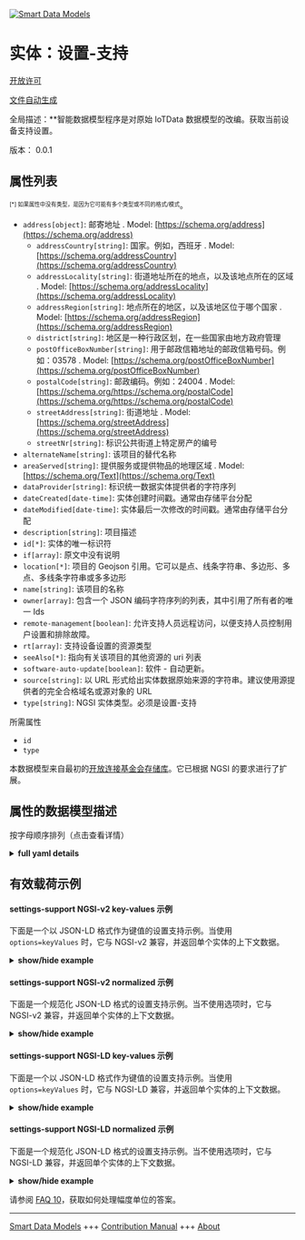 <!-- 10-Header -->  
[![Smart Data Models](https://smartdatamodels.org/wp-content/uploads/2022/01/SmartDataModels_logo.png "Logo")](https://smartdatamodels.org)  
实体：设置-支持  
========<!-- /10-Header -->  
<!-- 15-License -->  
[开放许可](https://github.com/smart-data-models//dataModel.OCF/blob/master/settings-support/LICENSE.md)  
[文件自动生成](https://docs.google.com/presentation/d/e/2PACX-1vTs-Ng5dIAwkg91oTTUdt8ua7woBXhPnwavZ0FxgR8BsAI_Ek3C5q97Nd94HS8KhP-r_quD4H0fgyt3/pub?start=false&loop=false&delayms=3000#slide=id.gb715ace035_0_60)  
<!-- /15-License -->  
<!-- 20-Description -->  
全局描述：**智能数据模型程序是对原始 IoTData 数据模型的改编。获取当前设备支持设置。  
版本： 0.0.1  
<!-- /20-Description -->  
<!-- 30-PropertiesList -->  

## 属性列表  

<sup><sub>[*] 如果属性中没有类型，是因为它可能有多个类型或不同的格式/模式</sub></sup>。  
- `address[object]`: 邮寄地址  . Model: [https://schema.org/address](https://schema.org/address)	- `addressCountry[string]`: 国家。例如，西班牙  . Model: [https://schema.org/addressCountry](https://schema.org/addressCountry)  
	- `addressLocality[string]`: 街道地址所在的地点，以及该地点所在的区域  . Model: [https://schema.org/addressLocality](https://schema.org/addressLocality)  
	- `addressRegion[string]`: 地点所在的地区，以及该地区位于哪个国家  . Model: [https://schema.org/addressRegion](https://schema.org/addressRegion)  
	- `district[string]`: 地区是一种行政区划，在一些国家由地方政府管理    
	- `postOfficeBoxNumber[string]`: 用于邮政信箱地址的邮政信箱号码。例如：03578  . Model: [https://schema.org/postOfficeBoxNumber](https://schema.org/postOfficeBoxNumber)  
	- `postalCode[string]`: 邮政编码。例如：24004  . Model: [https://schema.org/https://schema.org/postalCode](https://schema.org/https://schema.org/postalCode)  
	- `streetAddress[string]`: 街道地址  . Model: [https://schema.org/streetAddress](https://schema.org/streetAddress)  
	- `streetNr[string]`: 标识公共街道上特定房产的编号    
- `alternateName[string]`: 该项目的替代名称  - `areaServed[string]`: 提供服务或提供物品的地理区域  . Model: [https://schema.org/Text](https://schema.org/Text)- `dataProvider[string]`: 标识统一数据实体提供者的字符序列  - `dateCreated[date-time]`: 实体创建时间戳。通常由存储平台分配  - `dateModified[date-time]`: 实体最后一次修改的时间戳。通常由存储平台分配  - `description[string]`: 项目描述  - `id[*]`: 实体的唯一标识符  - `if[array]`: 原文中没有说明  - `location[*]`: 项目的 Geojson 引用。它可以是点、线条字符串、多边形、多点、多线条字符串或多多边形  - `name[string]`: 该项目的名称  - `owner[array]`: 包含一个 JSON 编码字符序列的列表，其中引用了所有者的唯一 Ids  - `remote-management[boolean]`: 允许支持人员远程访问，以便支持人员控制用户设置和排除故障。  - `rt[array]`: 支持设备设置的资源类型  - `seeAlso[*]`: 指向有关该项目的其他资源的 uri 列表  - `software-auto-update[boolean]`: 软件 - 自动更新。  - `source[string]`: 以 URL 形式给出实体数据原始来源的字符串。建议使用源提供者的完全合格域名或源对象的 URL  - `type[string]`: NGSI 实体类型。必须是设置-支持  <!-- /30-PropertiesList -->  
<!-- 35-RequiredProperties -->  
所需属性  
- `id`  - `type`  <!-- /35-RequiredProperties -->  
<!-- 40-RequiredProperties -->  
本数据模型来自最初的[开放连接基金会存储库](https://github.com/openconnectivityfoundation/IoTDataModels)。它已根据 NGSI 的要求进行了扩展。  
<!-- /40-RequiredProperties -->  
<!-- 50-DataModelHeader -->  
## 属性的数据模型描述  
按字母顺序排列（点击查看详情）  
<!-- /50-DataModelHeader -->  
<!-- 60-ModelYaml -->  
<details><summary><strong>full yaml details</strong></summary>    
```yaml  
settings-support:    
  description: Smart Data Models Program adaptation of the original IoTData data Models. Gets current device support settings.    
  properties:    
    address:    
      description: The mailing address    
      properties:    
        addressCountry:    
          description: 'The country. For example, Spain'    
          type: string    
          x-ngsi:    
            model: https://schema.org/addressCountry    
            type: Property    
        addressLocality:    
          description: 'The locality in which the street address is, and which is in the region'    
          type: string    
          x-ngsi:    
            model: https://schema.org/addressLocality    
            type: Property    
        addressRegion:    
          description: 'The region in which the locality is, and which is in the country'    
          type: string    
          x-ngsi:    
            model: https://schema.org/addressRegion    
            type: Property    
        district:    
          description: 'A district is a type of administrative division that, in some countries, is managed by the local government'    
          type: string    
          x-ngsi:    
            type: Property    
        postOfficeBoxNumber:    
          description: 'The post office box number for PO box addresses. For example, 03578'    
          type: string    
          x-ngsi:    
            model: https://schema.org/postOfficeBoxNumber    
            type: Property    
        postalCode:    
          description: 'The postal code. For example, 24004'    
          type: string    
          x-ngsi:    
            model: https://schema.org/https://schema.org/postalCode    
            type: Property    
        streetAddress:    
          description: The street address    
          type: string    
          x-ngsi:    
            model: https://schema.org/streetAddress    
            type: Property    
        streetNr:    
          description: Number identifying a specific property on a public street    
          type: string    
          x-ngsi:    
            type: Property    
      type: object    
      x-ngsi:    
        model: https://schema.org/address    
        type: Property    
    alternateName:    
      description: An alternative name for this item    
      type: string    
      x-ngsi:    
        type: Property    
    areaServed:    
      description: The geographic area where a service or offered item is provided    
      type: string    
      x-ngsi:    
        model: https://schema.org/Text    
        type: Property    
    dataProvider:    
      description: A sequence of characters identifying the provider of the harmonised data entity    
      type: string    
      x-ngsi:    
        type: Property    
    dateCreated:    
      description: Entity creation timestamp. This will usually be allocated by the storage platform    
      format: date-time    
      type: string    
      x-ngsi:    
        type: Property    
    dateModified:    
      description: Timestamp of the last modification of the entity. This will usually be allocated by the storage platform    
      format: date-time    
      type: string    
      x-ngsi:    
        type: Property    
    description:    
      description: A description of this item    
      type: string    
      x-ngsi:    
        type: Property    
    id:    
      anyOf:    
        - description: Identifier format of any NGSI entity    
          maxLength: 256    
          minLength: 1    
          pattern: ^[\w\-\.\{\}\$\+\*\[\]`|~^@!,:\\]+$    
          type: string    
          x-ngsi:    
            type: Property    
        - description: Identifier format of any NGSI entity    
          format: uri    
          type: string    
          x-ngsi:    
            type: Property    
      description: Unique identifier of the entity    
      x-ngsi:    
        type: Property    
    if:    
      description: No description is available in the original    
      items:    
        enum:    
          - oic.if.rw    
          - oic.if.baseline    
        type: string    
      minItems: 2    
      readOnly: true    
      type: array    
      uniqueItems: true    
      x-ngsi:    
        type: Property    
    location:    
      description: 'Geojson reference to the item. It can be Point, LineString, Polygon, MultiPoint, MultiLineString or MultiPolygon'    
      oneOf:    
        - description: Geojson reference to the item. Point    
          properties:    
            bbox:    
              items:    
                type: number    
              minItems: 4    
              type: array    
            coordinates:    
              items:    
                type: number    
              minItems: 2    
              type: array    
            type:    
              enum:    
                - Point    
              type: string    
          required:    
            - type    
            - coordinates    
          title: GeoJSON Point    
          type: object    
          x-ngsi:    
            type: GeoProperty    
        - description: Geojson reference to the item. LineString    
          properties:    
            bbox:    
              items:    
                type: number    
              minItems: 4    
              type: array    
            coordinates:    
              items:    
                items:    
                  type: number    
                minItems: 2    
                type: array    
              minItems: 2    
              type: array    
            type:    
              enum:    
                - LineString    
              type: string    
          required:    
            - type    
            - coordinates    
          title: GeoJSON LineString    
          type: object    
          x-ngsi:    
            type: GeoProperty    
        - description: Geojson reference to the item. Polygon    
          properties:    
            bbox:    
              items:    
                type: number    
              minItems: 4    
              type: array    
            coordinates:    
              items:    
                items:    
                  items:    
                    type: number    
                  minItems: 2    
                  type: array    
                minItems: 4    
                type: array    
              type: array    
            type:    
              enum:    
                - Polygon    
              type: string    
          required:    
            - type    
            - coordinates    
          title: GeoJSON Polygon    
          type: object    
          x-ngsi:    
            type: GeoProperty    
        - description: Geojson reference to the item. MultiPoint    
          properties:    
            bbox:    
              items:    
                type: number    
              minItems: 4    
              type: array    
            coordinates:    
              items:    
                items:    
                  type: number    
                minItems: 2    
                type: array    
              type: array    
            type:    
              enum:    
                - MultiPoint    
              type: string    
          required:    
            - type    
            - coordinates    
          title: GeoJSON MultiPoint    
          type: object    
          x-ngsi:    
            type: GeoProperty    
        - description: Geojson reference to the item. MultiLineString    
          properties:    
            bbox:    
              items:    
                type: number    
              minItems: 4    
              type: array    
            coordinates:    
              items:    
                items:    
                  items:    
                    type: number    
                  minItems: 2    
                  type: array    
                minItems: 2    
                type: array    
              type: array    
            type:    
              enum:    
                - MultiLineString    
              type: string    
          required:    
            - type    
            - coordinates    
          title: GeoJSON MultiLineString    
          type: object    
          x-ngsi:    
            type: GeoProperty    
        - description: Geojson reference to the item. MultiLineString    
          properties:    
            bbox:    
              items:    
                type: number    
              minItems: 4    
              type: array    
            coordinates:    
              items:    
                items:    
                  items:    
                    items:    
                      type: number    
                    minItems: 2    
                    type: array    
                  minItems: 4    
                  type: array    
                type: array    
              type: array    
            type:    
              enum:    
                - MultiPolygon    
              type: string    
          required:    
            - type    
            - coordinates    
          title: GeoJSON MultiPolygon    
          type: object    
          x-ngsi:    
            type: GeoProperty    
      x-ngsi:    
        type: GeoProperty    
    name:    
      description: The name of this item    
      type: string    
      x-ngsi:    
        type: Property    
    owner:    
      description: A List containing a JSON encoded sequence of characters referencing the unique Ids of the owner(s)    
      items:    
        anyOf:    
          - description: Identifier format of any NGSI entity    
            maxLength: 256    
            minLength: 1    
            pattern: ^[\w\-\.\{\}\$\+\*\[\]`|~^@!,:\\]+$    
            type: string    
            x-ngsi:    
              type: Property    
          - description: Identifier format of any NGSI entity    
            format: uri    
            type: string    
            x-ngsi:    
              type: Property    
        description: Unique identifier of the entity    
        x-ngsi:    
          type: Property    
      type: array    
      x-ngsi:    
        type: Property    
    remote-management:    
      description: Allows support remote access so support can control user setting and troubleshoot problem.    
      type: boolean    
      x-ngsi:    
        type: Property    
    rt:    
      description: The Resource Type of Device Settings for support    
      items:    
        enum:    
          - oic.r.settings.support    
        type: string    
      minItems: 1    
      readOnly: true    
      type: array    
      uniqueItems: true    
      x-ngsi:    
        type: Property    
    seeAlso:    
      description: list of uri pointing to additional resources about the item    
      oneOf:    
        - items:    
            format: uri    
            type: string    
          minItems: 1    
          type: array    
        - format: uri    
          type: string    
      x-ngsi:    
        type: Property    
    software-auto-update:    
      description: Software - Auto Update.    
      type: boolean    
      x-ngsi:    
        type: Property    
    source:    
      description: 'A sequence of characters giving the original source of the entity data as a URL. Recommended to be the fully qualified domain name of the source provider, or the URL to the source object'    
      type: string    
      x-ngsi:    
        type: Property    
    type:    
      description: NGSI entity type. It has to be settings-support    
      enum:    
        - settings-support    
      type: string    
      x-ngsi:    
        type: Property    
  required:    
    - id    
    - type    
  type: object    
  x-derived-from: https://github.com/OpenInterConnect/IoTDataModels/blob/master/settings-supportResURI.swagger.json    
  x-disclaimer: 'Redistribution and use in source and binary forms, with or without modification, are permitted  provided that the license conditions are met. Copyleft (c) 2022 Contributors to Smart Data Models Program'    
  x-license-url: https://github.com/smart-data-models/dataModel.OCF/blob/master/settings-support/LICENSE.md    
  x-model-schema: https://smart-data-models.github.io/dataModel.IoTDataModels/settings-support/schema.json    
  x-model-tags: OCF    
  x-version: 0.0.1    
```  
</details>    
<!-- /60-ModelYaml -->  
<!-- 70-MiddleNotes -->  
<!-- /70-MiddleNotes -->  
<!-- 80-Examples -->  
## 有效载荷示例  
#### settings-support NGSI-v2 key-values 示例  
下面是一个以 JSON-LD 格式作为键值的设置支持示例。当使用 `options=keyValues` 时，它与 NGSI-v2 兼容，并返回单个实体的上下文数据。  
<details><summary><strong>show/hide example</strong></summary>    
```json  
{  
    "id": "urn:ngsi-ld:settings-support:id:RPNG:87364807",  
    "dateCreated": "1988-11-09T16:34:34Z",  
    "dateModified": "2009-06-05T15:26:22Z",  
    "source": "Task teacher question adult bill.",  
    "name": "Military speech then consumer kid.",  
    "alternateName": "Hospital according interest study cold.",  
    "description": "Especially reduce staff start boy speak. Lot any theory management nearly. Serve little others practice performance.",  
    "dataProvider": "Discuss expert head. Early know bag guess whose. Particularly benefit special church young. Land u",  
    "owner": [  
        "urn:ngsi-ld:settings-support:items:WJYZ:91255701",  
        "urn:ngsi-ld:settings-support:items:YBIS:13492193"  
    ],  
    "seeAlso": [  
        "urn:ngsi-ld:settings-support:items:NNNW:56053553"  
    ],  
    "location": {  
        "type": "Point",  
        "coordinates": [  
            69.8068515,  
            -158.428661  
        ]  
    },  
    "address": {  
        "streetAddress": "Single order draw. Citizen keep rich coupl",  
        "addressLocality": "Usually order discover husband for style. Add coach condition method.",  
        "addressRegion": "Debate spring soldier discuss after above officer. Forward not have term create TV. According we add ago into.",  
        "addressCountry": "Plant expect surface agent maybe true school. Consumer ahead Congress while consumer happen.",  
        "postalCode": "For evening around deci",  
        "postOfficeBoxNumber": "Before detail recentl",  
        "streetNr": "Practice center image nature. Manager rule traditional down.",  
        "district": "Nice into project law year food bank. Consider brother old activity almost body partner. Our them nature leader kind part. Office according wife each product market rather day."  
    },  
    "areaServed": "Law happy wait professor see player. Whose common draw order change reveal treat. Herself natural then measure.",  
    "rt": [  
        "oic.r.settings.support"  
    ],  
    "if": [  
        "oic.if.baseline",  
        "oic.if.rw"  
    ],  
    "remote-management": true,  
    "software-auto-update": false,  
    "type": "settings-support"  
}  
```  
</details>  
#### settings-support NGSI-v2 normalized 示例  
下面是一个规范化 JSON-LD 格式的设置支持示例。当不使用选项时，它与 NGSI-v2 兼容，并返回单个实体的上下文数据。  
<details><summary><strong>show/hide example</strong></summary>    
```json  
{  
    "id": "urn:ngsi-ld:settings-support:id:RPNG:87364807",  
    "dateCreated": {  
        "type": "DateTime",  
        "value": "1988-11-09T16:34:34Z"  
    },  
    "dateModified": {  
        "type": "DateTime",  
        "value": "2009-06-05T15:26:22Z"  
    },  
    "source": {  
        "type": "Text",  
        "value": "Task teacher question adult bill."  
    },  
    "name": {  
        "type": "Text",  
        "value": "Military speech then consumer kid."  
    },  
    "alternateName": {  
        "type": "Text",  
        "value": "Hospital according interest study cold."  
    },  
    "description": {  
        "type": "Text",  
        "value": "Especially reduce staff start boy speak. Lot any theory management nearly. Serve little others practice performance."  
    },  
    "dataProvider": {  
        "type": "Text",  
        "value": "Discuss expert head. Early know bag guess whose. Particularly benefit special church young. Land u"  
    },  
    "owner": {  
        "type": "StructuredValue",  
        "value": [  
            "urn:ngsi-ld:settings-support:items:WJYZ:91255701",  
            "urn:ngsi-ld:settings-support:items:YBIS:13492193"  
        ]  
    },  
    "seeAlso": {  
        "type": "StructuredValue",  
        "value": [  
            "urn:ngsi-ld:settings-support:items:NNNW:56053553"  
        ]  
    },  
    "location": {  
        "type": "geo:json",  
        "value": {  
            "type": "Point",  
            "coordinates": [  
                69.8068515,  
                -158.428661  
            ]  
        }  
    },  
    "address": {  
        "type": "StructuredValue",  
        "value": {  
            "streetAddress": "Single order draw. Citizen keep rich coupl",  
            "addressLocality": "Usually order discover husband for style. Add coach condition method.",  
            "addressRegion": "Debate spring soldier discuss after above officer. Forward not have term create TV. According we add ago into.",  
            "addressCountry": "Plant expect surface agent maybe true school. Consumer ahead Congress while consumer happen.",  
            "postalCode": "For evening around deci",  
            "postOfficeBoxNumber": "Before detail recentl",  
            "streetNr": "Practice center image nature. Manager rule traditional down.",  
            "district": "Nice into project law year food bank. Consider brother old activity almost body partner. Our them nature leader kind part. Office according wife each product market rather day."  
        }  
    },  
    "areaServed": {  
        "type": "Text",  
        "value": "Law happy wait professor see player. Whose common draw order change reveal treat. Herself natural then measure."  
    },  
    "rt": {  
        "type": "StructuredValue",  
        "value": [  
            "oic.r.settings.support"  
        ]  
    },  
    "if": {  
        "type": "StructuredValue",  
        "value": [  
            "oic.if.baseline",  
            "oic.if.rw"  
        ]  
    },  
    "remote-management": {  
        "type": "Boolean",  
        "value": true  
    },  
    "software-auto-update": {  
        "type": "Boolean",  
        "value": false  
    },  
    "type": "settings-support"  
}  
```  
</details>  
#### settings-support NGSI-LD key-values 示例  
下面是一个以 JSON-LD 格式作为键值的设置支持示例。当使用 `options=keyValues` 时，它与 NGSI-LD 兼容，并返回单个实体的上下文数据。  
<details><summary><strong>show/hide example</strong></summary>    
```json  
{  
    "id": "urn:ngsi-ld:settings-support:id:RPNG:87364807",  
    "dateCreated": "1988-11-09T16:34:34Z",  
    "dateModified": "2009-06-05T15:26:22Z",  
    "source": "Task teacher question adult bill.",  
    "name": "Military speech then consumer kid.",  
    "alternateName": "Hospital according interest study cold.",  
    "description": "Especially reduce staff start boy speak. Lot any theory management nearly. Serve little others practice performance.",  
    "dataProvider": "Discuss expert head. Early know bag guess whose. Particularly benefit special church young. Land u",  
    "owner": [  
        "urn:ngsi-ld:settings-support:items:WJYZ:91255701",  
        "urn:ngsi-ld:settings-support:items:YBIS:13492193"  
    ],  
    "seeAlso": [  
        "urn:ngsi-ld:settings-support:items:NNNW:56053553"  
    ],  
    "location": {  
        "type": "Point",  
        "coordinates": [  
            69.8068515,  
            -158.428661  
        ]  
    },  
    "address": {  
        "streetAddress": "Single order draw. Citizen keep rich coupl",  
        "addressLocality": "Usually order discover husband for style. Add coach condition method.",  
        "addressRegion": "Debate spring soldier discuss after above officer. Forward not have term create TV. According we add ago into.",  
        "addressCountry": "Plant expect surface agent maybe true school. Consumer ahead Congress while consumer happen.",  
        "postalCode": "For evening around deci",  
        "postOfficeBoxNumber": "Before detail recentl",  
        "streetNr": "Practice center image nature. Manager rule traditional down.",  
        "district": "Nice into project law year food bank. Consider brother old activity almost body partner. Our them nature leader kind part. Office according wife each product market rather day."  
    },  
    "areaServed": "Law happy wait professor see player. Whose common draw order change reveal treat. Herself natural then measure.",  
    "rt": [  
        "oic.r.settings.support"  
    ],  
    "if": [  
        "oic.if.baseline",  
        "oic.if.rw"  
    ],  
    "remote-management": true,  
    "software-auto-update": false,  
    "type": "settings-support",  
    "@context": [  
        "https://smartdatamodels.org/context.jsonld"  
    ]  
}  
```  
</details>  
#### settings-support NGSI-LD normalized 示例  
下面是一个规范化 JSON-LD 格式的设置支持示例。当不使用选项时，它与 NGSI-LD 兼容，并返回单个实体的上下文数据。  
<details><summary><strong>show/hide example</strong></summary>    
```json  
{  
    "id": "urn:ngsi-ld:settings-support:id:RPNG:87364807",  
    "dateCreated": {  
        "type": "Property",  
        "value": {  
            "@type": "DateTime",  
            "@value": "1988-11-09T16:34:34Z"  
        }  
    },  
    "dateModified": {  
        "type": "Property",  
        "value": {  
            "@type": "DateTime",  
            "@value": "2009-06-05T15:26:22Z"  
        }  
    },  
    "source": {  
        "type": "Property",  
        "value": "Task teacher question adult bill."  
    },  
    "name": {  
        "type": "Property",  
        "value": "Military speech then consumer kid."  
    },  
    "alternateName": {  
        "type": "Property",  
        "value": "Hospital according interest study cold."  
    },  
    "description": {  
        "type": "Property",  
        "value": "Especially reduce staff start boy speak. Lot any theory management nearly. Serve little others practice performance."  
    },  
    "dataProvider": {  
        "type": "Property",  
        "value": "Discuss expert head. Early know bag guess whose. Particularly benefit special church young. Land u"  
    },  
    "owner": {  
        "type": "Property",  
        "value": [  
            "urn:ngsi-ld:settings-support:items:WJYZ:91255701",  
            "urn:ngsi-ld:settings-support:items:YBIS:13492193"  
        ]  
    },  
    "seeAlso": {  
        "type": "Property",  
        "value": [  
            "urn:ngsi-ld:settings-support:items:NNNW:56053553"  
        ]  
    },  
    "location": {  
        "type": "GeoProperty",  
        "value": {  
            "type": "Point",  
            "coordinates": [  
                69.8068515,  
                -158.428661  
            ]  
        }  
    },  
    "address": {  
        "type": "Property",  
        "value": {  
            "streetAddress": "Single order draw. Citizen keep rich coupl",  
            "addressLocality": "Usually order discover husband for style. Add coach condition method.",  
            "addressRegion": "Debate spring soldier discuss after above officer. Forward not have term create TV. According we add ago into.",  
            "addressCountry": "Plant expect surface agent maybe true school. Consumer ahead Congress while consumer happen.",  
            "postalCode": "For evening around deci",  
            "postOfficeBoxNumber": "Before detail recentl",  
            "streetNr": "Practice center image nature. Manager rule traditional down.",  
            "district": "Nice into project law year food bank. Consider brother old activity almost body partner. Our them nature leader kind part. Office according wife each product market rather day."  
        }  
    },  
    "areaServed": {  
        "type": "Property",  
        "value": "Law happy wait professor see player. Whose common draw order change reveal treat. Herself natural then measure."  
    },  
    "rt": {  
        "type": "Property",  
        "value": [  
            "oic.r.settings.support"  
        ]  
    },  
    "if": {  
        "type": "Property",  
        "value": [  
            "oic.if.baseline",  
            "oic.if.rw"  
        ]  
    },  
    "remote-management": {  
        "type": "Property",  
        "value": true  
    },  
    "software-auto-update": {  
        "type": "Property",  
        "value": false  
    },  
    "type": "settings-support",  
    "@context": [  
        "https://smartdatamodels.org/context.jsonld"  
    ]  
}  
```  
</details><!-- /80-Examples -->  
<!-- 90-FooterNotes -->  
<!-- /90-FooterNotes -->  
<!-- 95-Units -->  
请参阅 [FAQ 10](https://smartdatamodels.org/index.php/faqs/)，获取如何处理幅度单位的答案。  
<!-- /95-Units -->  
<!-- 97-LastFooter -->  
---  
[Smart Data Models](https://smartdatamodels.org) +++ [Contribution Manual](https://bit.ly/contribution_manual) +++ [About](https://bit.ly/Introduction_SDM)<!-- /97-LastFooter -->  
